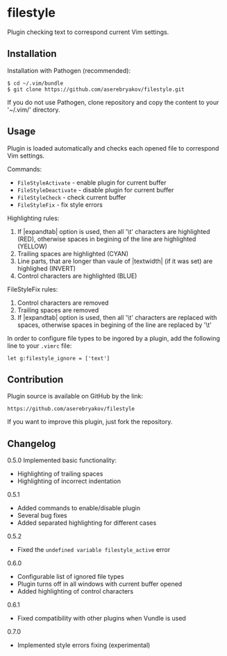 filestyle
=========

Plugin checking text to correspond current Vim settings.

Installation
------------

Installation with Pathogen (recommended):

    $ cd ~/.vim/bundle
    $ git clone https://github.com/aserebryakov/filestyle.git

If you do not use Pathogen, clone repository and copy the content to
your '~/.vim/' directory.


Usage
-----

Plugin is loaded automatically and checks each opened file to correspond
Vim settings.

Commands:

  * `FileStyleActivate`   - enable plugin for current buffer
  * `FileStyleDeactivate` - disable plugin for current buffer
  * `FileStyleCheck`      - check current buffer
  * `FileStyleFix`        - fix style errors

Highlighting rules:

1. If |expandtab| option is used, then all '\t' characters are highlighted
   (RED), otherwise spaces in begining of the line are highlighted (YELLOW)
1. Trailing spaces are highlighted (CYAN)
1. Line parts, that are longer than vaule of |textwidth| (if it was set)
   are highlighed (INVERT)
1. Control characters are highlighted (BLUE)

FileStyleFix rules:

1. Control characters are removed
1. Trailing spaces are removed
1. If |expandtab| option is used, then all '\t' characters are replaced
   with spaces, otherwise spaces in begining of the line are replaced by '\t'


In order to configure file types to be ingored by a plugin, add the
following line to your `.vimrc` file:

    let g:filestyle_ignore = ['text']


Contribution
------------

Plugin source is available on GitHub by the link:

    https://github.com/aserebryakov/filestyle

If you want to improve this plugin, just fork the repository.


Changelog
---------

0.5.0 Implemented basic functionality:

* Highlighting of trailing spaces
* Highlighting of incorrect indentation

0.5.1

* Added commands to enable/disable plugin
* Several bug fixes
* Added separated highlighting for different cases

0.5.2

* Fixed the `undefined variable filestyle_active` error

0.6.0

* Configurable list of ignored file types
* Plugin turns off in all windows with current buffer opened
* Added highlighting of control characters

0.6.1

* Fixed compatibility with other plugins when Vundle is used

0.7.0

* Implemented style errors fixing (experimental)
